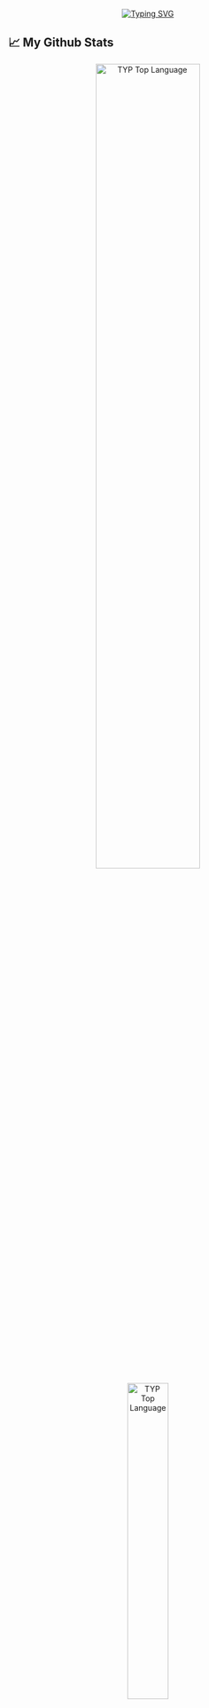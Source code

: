 <p align="center"><a href="https://git.io/typing-svg"><img src="https://readme-typing-svg.demolab.com?font=Fira+Code&size=22&pause=1000&color=3EF5F7&width=435&lines=My+name+is+PunchMadeAbc+;Bot Developer+/+Web Developer" alt="Typing SVG" /></a></p>

## 📈 My Github Stats 

<div align="center">
<a href="https://github-stats-alpha.vercel.app/api?username=mostvivat"><img alt="TYP Top Language" width="61%" src="https://github-stats-alpha.vercel.app/api?username=mostvivat&cc=0D1117&tc=fff&ic=FF6600&bc=0D1117"/></a>
<a href="https://github.com/PunchMadeAbc"><img alt="TYP Top Language" width="38.25%" src="https://github-readme-stats.vercel.app/api/top-langs/?username=mostvivat&langs_count=10&count_private=true&layout=compact&theme=react&hide_border=true&bg_color=0D1117"/></a>
</div>
